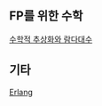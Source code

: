 ## FP를 위한 수학
[수학적 추상화와 람다대수]({{site.baseurl}}/fp/lambda_calculus_0.md)

## 기타
[Erlang]({{site.baseurl}}/fp/erlang.md)
